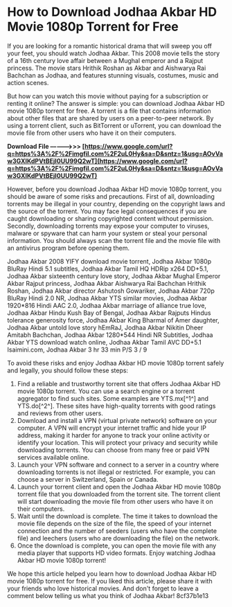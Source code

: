 # How to Download Jodhaa Akbar HD Movie 1080p Torrent for Free
 
If you are looking for a romantic historical drama that will sweep you off your feet, you should watch Jodhaa Akbar. This 2008 movie tells the story of a 16th century love affair between a Mughal emperor and a Rajput princess. The movie stars Hrithik Roshan as Akbar and Aishwarya Rai Bachchan as Jodhaa, and features stunning visuals, costumes, music and action scenes.
 
But how can you watch this movie without paying for a subscription or renting it online? The answer is simple: you can download Jodhaa Akbar HD movie 1080p torrent for free. A torrent is a file that contains information about other files that are shared by users on a peer-to-peer network. By using a torrent client, such as BitTorrent or uTorrent, you can download the movie file from other users who have it on their computers.
 
**Download File –––––>>> [https://www.google.com/url?q=https%3A%2F%2Fimgfil.com%2F2uL0Hy&sa=D&sntz=1&usg=AOvVaw3GXIKdPVtBEjI0UU99Q2wT](https://www.google.com/url?q=https%3A%2F%2Fimgfil.com%2F2uL0Hy&sa=D&sntz=1&usg=AOvVaw3GXIKdPVtBEjI0UU99Q2wT)**


 
However, before you download Jodhaa Akbar HD movie 1080p torrent, you should be aware of some risks and precautions. First of all, downloading torrents may be illegal in your country, depending on the copyright laws and the source of the torrent. You may face legal consequences if you are caught downloading or sharing copyrighted content without permission. Secondly, downloading torrents may expose your computer to viruses, malware or spyware that can harm your system or steal your personal information. You should always scan the torrent file and the movie file with an antivirus program before opening them.
 
Jodhaa Akbar 2008 YIFY download movie torrent,  Jodhaa Akbar 1080p BluRay Hindi 5.1 subtitles,  Jodhaa Akbar Tamil HQ HDRip x264 DD+5.1,  Jodhaa Akbar sixteenth century love story,  Jodhaa Akbar Mughal Emperor Akbar Rajput princess,  Jodhaa Akbar Aishwarya Rai Bachchan Hrithik Roshan,  Jodhaa Akbar director Ashutosh Gowariker,  Jodhaa Akbar 720p BluRay Hindi 2.0 NR,  Jodhaa Akbar YTS similar movies,  Jodhaa Akbar 1920\*816 Hindi AAC 2.0,  Jodhaa Akbar marriage of alliance true love,  Jodhaa Akbar Hindu Kush Bay of Bengal,  Jodhaa Akbar Rajputs Hindus tolerance generosity force,  Jodhaa Akbar King Bharmal of Amer daughter,  Jodhaa Akbar untold love story hEmRaJ,  Jodhaa Akbar Nikitin Dheer Amitabh Bachchan,  Jodhaa Akbar 1280\*544 Hindi NR Subtitles,  Jodhaa Akbar YTS download watch online,  Jodhaa Akbar Tamil AVC DD+5.1 Isaimini.com,  Jodhaa Akbar 3 hr 33 min P/S 3 / 9
 
To avoid these risks and enjoy Jodhaa Akbar HD movie 1080p torrent safely and legally, you should follow these steps:
 
1. Find a reliable and trustworthy torrent site that offers Jodhaa Akbar HD movie 1080p torrent. You can use a search engine or a torrent aggregator to find such sites. Some examples are YTS.mx[^1^] and YTS.do[^2^]. These sites have high-quality torrents with good ratings and reviews from other users.
2. Download and install a VPN (virtual private network) software on your computer. A VPN will encrypt your internet traffic and hide your IP address, making it harder for anyone to track your online activity or identify your location. This will protect your privacy and security while downloading torrents. You can choose from many free or paid VPN services available online.
3. Launch your VPN software and connect to a server in a country where downloading torrents is not illegal or restricted. For example, you can choose a server in Switzerland, Spain or Canada.
4. Launch your torrent client and open the Jodhaa Akbar HD movie 1080p torrent file that you downloaded from the torrent site. The torrent client will start downloading the movie file from other users who have it on their computers.
5. Wait until the download is complete. The time it takes to download the movie file depends on the size of the file, the speed of your internet connection and the number of seeders (users who have the complete file) and leechers (users who are downloading the file) on the network.
6. Once the download is complete, you can open the movie file with any media player that supports HD video formats. Enjoy watching Jodhaa Akbar HD movie 1080p torrent!

We hope this article helped you learn how to download Jodhaa Akbar HD movie 1080p torrent for free. If you liked this article, please share it with your friends who love historical movies. And don't forget to leave a comment below telling us what you think of Jodhaa Akbar!
 8cf37b1e13
 
